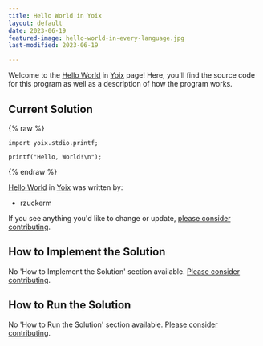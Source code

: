 ```yaml
---
title: Hello World in Yoix
layout: default
date: 2023-06-19
featured-image: hello-world-in-every-language.jpg
last-modified: 2023-06-19

---
```


Welcome to the [Hello World](https://sampleprograms.io/projects/hello-world) in [Yoix](https://sampleprograms.io/languages/yoix) page! Here, you'll find the source code for this program as well as a description of how the program works.

## Current Solution

{% raw %}

```yoix
import yoix.stdio.printf;

printf("Hello, World!\n");
```

{% endraw %}

[Hello World](https://sampleprograms.io/projects/hello-world) in [Yoix](https://sampleprograms.io/languages/yoix) was written by:

- rzuckerm

If you see anything you'd like to change or update, [please consider contributing](https://github.com/TheRenegadeCoder/sample-programs).

## How to Implement the Solution

No 'How to Implement the Solution' section available. [Please consider contributing](https://github.com/TheRenegadeCoder/sample-programs-website).

## How to Run the Solution

No 'How to Run the Solution' section available. [Please consider contributing](https://github.com/TheRenegadeCoder/sample-programs-website).
